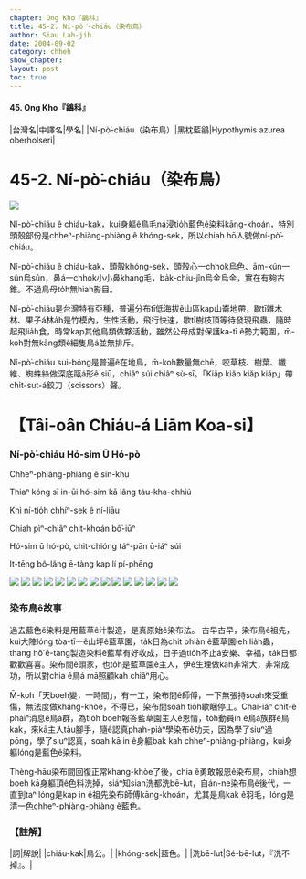 ```yaml
---
chapter: Ong Kho『鶲科』
title: 45-2. Ní-pò͘-chiáu（染布鳥）
author: Siau Lah-jih
date: 2004-09-02    
category: chheh
show_chapter: 
layout: post
toc: true
---
```


#### 45. Ong Kho『鶲科』


|台灣名|中譯名|學名|
|Ní-pò͘-chiáu（染布鳥）|黑枕藍鶲|Hypothymis azurea oberholseri|


# 45-2. Ní-pò͘-chiáu（染布鳥）

![](../too5/45/45-2-14.Ní-pò͘-chiáu.jpg)


Ní-pò͘-chiáu ê chiáu-kak，kui身軀ê鳥毛ná浸tio̍h藍色ê染料kāng-khoán，特別頭殼部份是chheⁿ-phiàng-phiàng ê khóng-sek，所以chiah hō͘人號做ní-pò͘-chiáu。

Ní-pò͘-chiáu ê chiáu-kak，頭殼khóng-sek，頭殼心一chhok烏色、ām-kún一sûn烏sûn，鼻á一chhok小小鼻khang毛，ba̍k-chiu-jîn烏金烏金，實在有夠古錐。不過鳥母to̍h無hiah影目。

Ní-pò͘-chiáu是台灣特有亞種，普遍分布tī低海拔ê山區kap山崙地帶，歇tī雜木林、果子á林a̍h是竹模內，生性活動，飛行快速，歇tī樹枝頂等待發現飛蟲，隨時起飛lia̍h食，時常kap其他鳥類做夥活動，雖然公母成對保護ka-tī ê勢力範圍，m̄-koh對無kāng類ê細隻鳥á並無排斥。

Ní-pò͘-chiáu sui-bóng是普遍ê在地鳥，m̄-koh數量無chē，咬草枝、樹葉、纖維、蜘蛛絲做深底甌á形ê siū，chiâⁿ súi chiâⁿ sù-sī。「Kiăp kiăp kiăp kiăp」帶chi̍t-sut-á鉸刀（scissors）聲。





# 【Tâi-oân Chiáu-á Liām Koa-si】

### **Ní-pò͘-chiáu Hó-sim Ū Hó-pò**


Chheⁿ-phiàng-phiàng ê sin-khu

Thiaⁿ kóng sī in-ūi hó-sim kā lâng tàu-kha-chhiú

Khì ní-tio̍h chhíⁿ-sek ê ní-liāu

Chiah pìⁿ-chiâⁿ chit-khoán bô͘-iūⁿ

Hó-sim ū hó-pò, chit-chióng táⁿ-pān ū-iáⁿ súi

It-tēng bô-lâng ē-tàng kap lí pí-phēng


![](../too5/45/45-2-1.Ní-pò͘-chiáu.jpg) 
![](../too5/45/45-2-2.Ní-pò͘-chiáu.jpg)
![](../too5/45/45-2-5.Ní-pò͘-chiáu.jpg)
![](../too5/45/45-2-7.Ní-pò͘-chiáu.jpg)
![](../too5/45/45-2-8.Ní-pò͘-chiáu.jpg)
![](../too5/45/45-2-9.Ní-pò͘-chiáu.jpg)
![](../too5/45/45-2-16.Ní-pò͘-chiáu.jpg)
![](../too5/45/45-2-4.Ní-pò͘-chiáu.jpg)
![](../too5/45/45-2-6.Ní-pò͘-chiáu.jpg)
![](../too5/45/45-2-10.Ní-pò͘-chiáu.jpg)
![](../too5/45/45-2-12.Ní-pò͘-chiáu.jpg)
![](../too5/45/45-2-15.Ní-pò͘-chiáu.jpg)
![](../too5/45/45-2-11.Ní-pò͘-chiáu.jpg)
![](../too5/45/45-2-13.Ní-pò͘-chiáu.jpg)
![](../too5/45/45-2-3.Ní-pò͘-chiáu.jpg)



### **染布鳥ê故事**

過去藍色ê染料是用藍草ê汁製造，是真原始ê染布法。
古早古早，染布鳥ê祖先，kui大陣lóng tòa-tī一ê山坪ê藍草園，ta̍k日為chit phiàn ê藍草園leh lia̍h蟲，thang hō͘ ē-tàng製造染料ê藍草有好收成，日子過tio̍h不止á安樂、幸福，ta̍k日都歡歡喜喜。染布間ê頭家，也to̍h是藍草園ê主人，伊ê生理做kah非常大，非常成功，所以對chia ê鳥á mā照顧kah chiâⁿ用心。

M̄-koh「天boeh變，一時間」，有一工，染布間ê師傅，一下無張持soah來受重傷，無法度做khang-khòe，不得已，染布間soah tio̍h歇睏停工。Chai-iáⁿ chit-ê pháiⁿ消息ê鳥á群，為tio̍h boeh報答藍草園主人ê恩情，to̍h動員in ê鳥á族群ê鳥kak，來kā主人tàu腳手，隨ê認真phah-piàⁿ學染布ê功夫，因為學了siuⁿ過pōng，學了siuⁿ認真，soah kā in ê身軀bak kah chheⁿ-phiàng-phiàng，kui身軀lóng是藍色ê染料。

Thèng-hāu染布間回復正常khang-khòe了後，chia ê勇敢報恩ê染布鳥，chiah想boeh kā身軀頂ê色料洗掉，siáⁿ知sian洗都洗bē-lut，自án-ne染布鳥ê後代，一直到taⁿ lóng是kap in ê祖先染布師傅kāng-khoán，尤其是鳥kak ê羽毛，lóng是清一色chheⁿ-phiàng-phiàng ê藍色。



### 【註解】

|詞|解說|
|chiáu-kak|鳥公。|
|khóng-sek|藍色。|
|洗bē-lut|Sé-bē-lut，『洗不掉』。|





